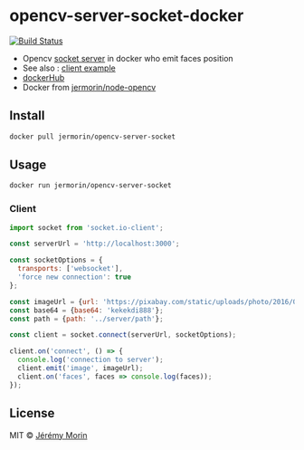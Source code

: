 # opencv-server-socket-docker

[![Build Status](https://travis-ci.org/Jermorin/opencv-server-socket-docker.svg?branch=master)](https://travis-ci.org/Jermorin/opencv-server-socket-docker)


- Opencv [socket server](https://github.com/Jermorin/opencv-server-socket) in docker who emit faces position
- See also : [client example](https://github.com/Jermorin/opencv-react-electron)
- [dockerHub](https://hub.docker.com/r/jermorin/opencv-server-socket/)
- Docker from [jermorin/node-opencv](https://github.com/Jermorin/docker-node-opencv)

## Install

```sh
docker pull jermorin/opencv-server-socket
```

## Usage

```sh
docker run jermorin/opencv-server-socket
```

### Client

```js
import socket from 'socket.io-client';

const serverUrl = 'http://localhost:3000';

const socketOptions = {
  transports: ['websocket'],
  'force new connection': true
};

const imageUrl = {url: 'https://pixabay.com/static/uploads/photo/2016/01/09/08/38/india-1129953_960_720.jpg'};
const base64 = {base64: 'kekekdi888'};
const path = {path: '../server/path'};

const client = socket.connect(serverUrl, socketOptions);

client.on('connect', () => {
  console.log('connection to server');
  client.emit('image', imageUrl);
  client.on('faces', faces => console.log(faces));
});
```
## License

MIT © [Jérémy Morin](http://jermor.in)
